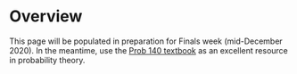 # Overview

This page will be populated in preparation for Finals week \(mid-December 2020\). In the meantime, use the  [Prob 140 textbook](http://prob140.org/textbook/content/README.html) as an excellent resource in probability theory.


